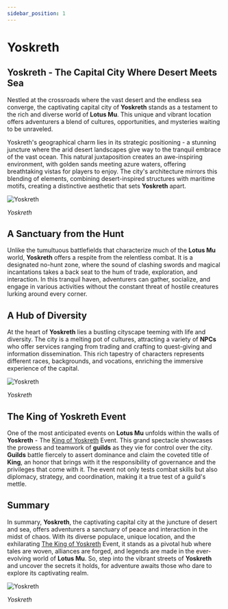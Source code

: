 ```yaml
---
sidebar_position: 1
---
```


# Yoskreth

## Yoskreth - The Capital City Where Desert Meets Sea

Nestled at the crossroads where the vast desert and the endless sea converge, the captivating capital city of **Yoskreth** stands as a testament to the rich and diverse world of **Lotus Mu**. This unique and vibrant location offers adventurers a blend of cultures, opportunities, and mysteries waiting to be unraveled.

Yoskreth's geographical charm lies in its strategic positioning - a stunning juncture where the arid desert landscapes give way to the tranquil embrace of the vast ocean. This natural juxtaposition creates an awe-inspiring environment, with golden sands meeting azure waters, offering breathtaking vistas for players to enjoy. The city's architecture mirrors this blending of elements, combining desert-inspired structures with maritime motifs, creating a distinctive aesthetic that sets **Yoskreth** apart.

![Yoskreth](/img/maps/yoskreth-1.jpg)

_Yoskreth_

## A Sanctuary from the Hunt

Unlike the tumultuous battlefields that characterize much of the **Lotus Mu** world, **Yoskreth** offers a respite from the relentless combat. It is a designated no-hunt zone, where the sound of clashing swords and magical incantations takes a back seat to the hum of trade, exploration, and interaction. In this tranquil haven, adventurers can gather, socialize, and engage in various activities without the constant threat of hostile creatures lurking around every corner.

## A Hub of Diversity

At the heart of **Yoskreth** lies a bustling cityscape teeming with life and diversity. The city is a melting pot of cultures, attracting a variety of **NPCs** who offer services ranging from trading and crafting to quest-giving and information dissemination. This rich tapestry of characters represents different races, backgrounds, and vocations, enriching the immersive experience of the capital.

![Yoskreth](/img/maps/yoskreth-2.jpg)

_Yoskreth_

## The King of Yoskreth Event

One of the most anticipated events on **Lotus Mu** unfolds within the walls of **Yoskreth** - The [King of Yoskreth](/events/king-of-yoskreth) Event. This grand spectacle showcases the prowess and teamwork of **guilds** as they vie for control over the city. **Guilds** battle fiercely to assert dominance and claim the coveted title of **King**, an honor that brings with it the responsibility of governance and the privileges that come with it. The event not only tests combat skills but also diplomacy, strategy, and coordination, making it a true test of a guild's mettle.

## Summary

In summary, **Yoskreth**, the captivating capital city at the juncture of desert and sea, offers adventurers a sanctuary of peace and interaction in the midst of chaos. With its diverse populace, unique location, and the exhilarating [The King of Yoskreth](/events/combat-events/king-of-yoskreth) Event, it stands as a pivotal hub where tales are woven, alliances are forged, and legends are made in the ever-evolving world of **Lotus Mu**. So, step into the vibrant streets of **Yoskreth** and uncover the secrets it holds, for adventure awaits those who dare to explore its captivating realm.

![Yoskreth](/img/maps/yoskreth-3.jpg)

_Yoskreth_
